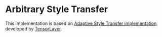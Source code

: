 # Arbitrary Style Transfer

This implementation is based on [Adaptive Style Transfer implementation](https://github.com/tensorlayer/adaptive-style-transfer) developed by [TensorLayer](https://github.com/tensorlayer).
